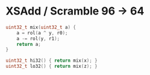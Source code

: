 # XSAdd / Scramble 96 -> 64

```cpp
uint32_t mix(uint32_t a) {
    a = rol(a ^ y, r0);
    a -= rol(y, r1);
    return a;
}

uint32_t hi32() { return mix(x); }
uint32_t lo32() { return mix(z); }
```
